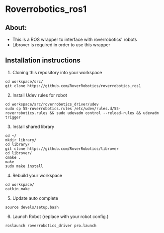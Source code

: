 # Roverrobotics_ros1
## About:
- This is a ROS wrapper to interface with roverrobotics' robots
- Librover is required in order to use this wrapper

## Installation instructions

1. Cloning this repository into your workspace
```
cd workspace/src/
git clone https://github.com/RoverRobotics/roverrobotics_ros1
```
2. Install Udev rules for robot
```
cd workspace/src/roverrobotics_driver/udev
sudo cp 55-roverrobotics.rules /etc/udev/rules.d/55-roverrobotics.rules && sudo udevadm control --reload-rules && udevadm trigger
```
3. Install shared library
``` 
cd ~/
mkdir library/
cd library/
git clone https://github.com/RoverRobotics/librover
cd librover/
cmake .
make
sudo make install 
```
4. Rebuild your workspace
```
cd workspace/
catkin_make
```
5. Update auto complete
```
source devels/setup.bash
```
6. Launch Robot (replace <launch file name> with your robot config.)
```
roslaunch roverrobotics_driver pro.launch
```
